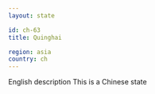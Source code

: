 ```yaml
---
layout: state

id: ch-63
title: Quinghai

region: asia
country: ch
---
```

English description
This is a Chinese state